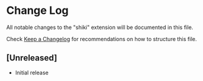 # Change Log

All notable changes to the "shiki" extension will be documented in this file.

Check [Keep a Changelog](http://keepachangelog.com/) for recommendations on how to structure this file.

## [Unreleased]

- Initial release
